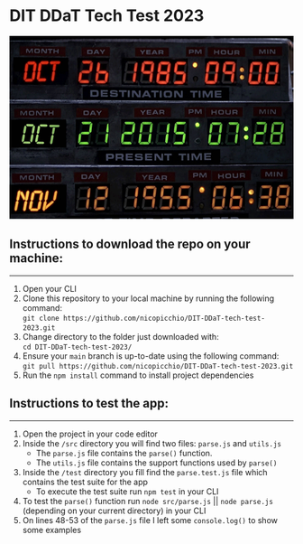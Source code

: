 # DIT DDaT Tech Test 2023
![back to the future time circuits](delorean-clock.gif)

## Instructions to download the repo on your machine:
---
1. Open your CLI
2. Clone this repository to your local machine by running the following command:  
   `git clone https://github.com/nicopicchio/DIT-DDaT-tech-test-2023.git`
3. Change directory to the folder just downloaded with:  
   `cd DIT-DDaT-tech-test-2023/`
4. Ensure your `main` branch is up-to-date using the following command:  
   `git pull https://github.com/nicopicchio/DIT-DDaT-tech-test-2023.git`
5. Run the `npm install` command to install project dependencies

## Instructions to test the app:
---
1. Open the project in your code editor
2. Inside the `/src` directory you will find two files: `parse.js` and `utils.js`
   - The `parse.js` file contains the `parse()` function.
   - The `utils.js` file contains the support functions used by `parse()`
3. Inside the `/test` directory you fill find the `parse.test.js` file which contains the test suite for the app
   - To execute the test suite run `npm test` in your CLI
4. To test the `parse()` function run `node src/parse.js` || `node parse.js` (depending on your current directory) in your CLI
5. On lines 48-53 of the `parse.js` file I left some `console.log()` to show some examples
